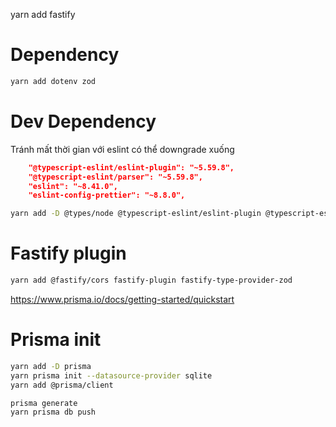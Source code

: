 yarn add fastify

# Dependency

```bash
yarn add dotenv zod
```

# Dev Dependency

Tránh mất thời gian với eslint có thể downgrade xuống

```json
    "@typescript-eslint/eslint-plugin": "~5.59.8",
    "@typescript-eslint/parser": "~5.59.8",
    "eslint": "~8.41.0",
    "eslint-config-prettier": "~8.8.0",
```

```bash
yarn add -D @types/node @typescript-eslint/eslint-plugin @typescript-eslint/parser eslint eslint-config-prettier eslint-plugin-prettier eslint-plugin-import eslint-plugin-unused-imports nodemon prettier ts-node tsc-alias tsconfig-paths typescript tsx
```

# Fastify plugin

```bash
yarn add @fastify/cors fastify-plugin fastify-type-provider-zod
```

https://www.prisma.io/docs/getting-started/quickstart

# Prisma init

```bash
yarn add -D prisma
yarn prisma init --datasource-provider sqlite
yarn add @prisma/client

prisma generate
yarn prisma db push
```
